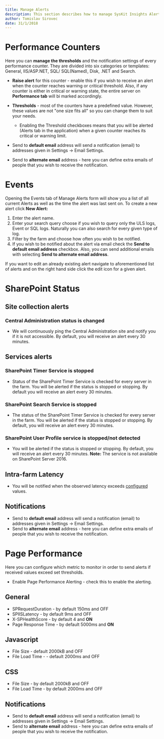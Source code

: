 ```yaml
---
title: Manage Alerts
description: This section describes how to manage SysKit Insights Alerts.
author: Tomislav Sirovec
date: 31/1/2018
---
```


# Performance Counters

Here you can __manage the thresholds__ and the notification settings of every performance counter. They are divided into six categories or templates: General, IIS/ASP.NET, SQL/ SQL(Named), Disk, .NET and Search.
- __Raise alert__ for this counter - enable this if you wish to receive an alert when the counter reaches warning or critical threshold. Also, if any counter is either in critical or warning state, the entire server on __Performance tab__ will bi marked accordingly.
- __Thresholds__ - most of the counters have a predefined value. However, these values are not "one size fits all" so you can change them to suit your needs.
    - Enabling the Threshold checkboxes means that you will be alerted (Alerts tab in the application) when a given counter reaches its critical or warning limit. 

- Send to __default email__ address will send a notification (email) to addresses given in Settings -> Email Settings.
- Send to __alternate email__ address - here you can define extra emails of people that you wish to receive the notification. 

# Events

Opening the Events tab of Manage Alerts form will show you a list of all current Alerts as well as the time the alert was last sent on. 
To create a new alert click __New Alert:__
1. Enter the alert name.
1. Enter your search query choose if you wish to query only the ULS logs, Event or SQL logs. Naturally you can also search for every given type of log.
1. Filter by the farm and choose how often you wish to be notified.  
1. If you wish to be notified about the alert via email check the __Send to default email address__ checkbox. Also, you can send additional emails with selecting __Send to alternate email address__.  

If you want to edit an already existing alert navigate to aforementioned list of alerts and on the right hand side click the edit icon for a given alert. 

# SharePoint Status

## Site collection alerts
### Central Administration status is changed
* We will continuously ping the Central Administration site and notify you if it is not accessible. By default, you will receive an alert every 30 minutes.

## Services alerts
### SharePoint Timer Service is stopped
* Status of the SharePoint Timer Service is checked for every server in the farm. You will be alerted if the status is stopped or stopping. By default you will receive an alert every 30 minutes. 

### SharePoint Search Service is stopped
* The status of the SharePoint Timer Service is checked for every server in the farm. You will be alerted if the status is stopped or stopping. By default, you will receive an alert every 30 minutes.

### SharePoint User Profile service is stopped/not detected
* You will be alerted if the status is stopped or stopping. By default, you will receive an alert every 30 minutes. __Note:__ The service is not available on SharePoint Server 2016.

## Intra-farm Latency
* You will be notified when the observed latency exceeds [configured](#internal/how-to/customize-settings) values. 


## Notifications

- Send to __default email__ address will send a notification (email) to addresses given in Settings -> Email Settings.
- Send to __alternate email__ address - here you can define extra emails of people that you wish to receive the notification.

# Page Performance

Here you can configure which metric to monitor in order to send alerts if received values exceed set thresholds. 

- Enable Page Performance Alerting - check this to enable the alerting.

## General
- SPRequestDuration - by default 150ms and OFF
- SPIISLatency - by default 9ms and OFF
- X-SPHealthScore - by default 4 and __ON__
- Page Response Time - by default 5000ms and __ON__

## Javascript
- File Size - default 2000kB and OFF
- File Load Time - - default 2000ms and OFF

## CSS
- File Size - by default 2000kB and OFF
- File Load Time - by default 2000ms and OFF

## Notifications

- Send to __default email__ address will send a notification (email) to addresses given in Settings -> Email Settings.
- Send to __alternate email__ address - here you can define extra emails of people that you wish to receive the notification.